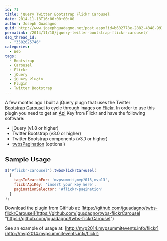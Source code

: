 ```yaml
---
id: 71
title: jQuery Twitter Bootstrap Flickr Carousel
date: 2014-11-18T16:06:00+00:00
author: Joseph Guadagno
guid: http://www.josephguadagno.net/post.aspx?id=b602778e-2882-4348-9931-8c7385e2b733
permalink: /2014/11/18/jquery-twitter-bootstrap-flickr-carousel/
dsq_thread_id:
  - "3582625746"
categories:
  - Web
tags:
  - Bootstrap
  - Carousel
  - Flickr
  - jQuery
  - jQuery Plugin
  - Plugin
  - Twitter Bootstrap
---
```

A few months ago I built a jQuery plugin that uses the Twitter [Bootstrap](http://www.getbootstrap.com) [Carousel](http://getbootstrap.com/javascript/#carousel) to cycle through images on [Flickr](http://www.flickr.com). In order to use this plugin you need to get an [Api](https://www.flickr.com/services/api/misc.api_keys.html) Key from Flickr and have the following software:

* jQuery (v1.8 or higher)
* Twitter Bootstrap (v3.0 or higher)
* Twitter Bootstrap components (v3.0 or higher)
* [twbsPagination](https://github.com/esimakin/twbs-pagination) (optional)

## Sample Usage

```js
$('#flickr-carousel').twbsFlickrCarousel(
  {
    tagsToSearchFor: 'mvpsummit,mvp2013,mvp13',
    flickrApiKey: 'insert your key here',
    paginationSelector: '#flickr-pagination'
  }
);
```

Download the plugin from GitHub at: [https://github.com/jguadagno/twbs-flickrCarousel](https://github.com/jguadagno/twbs-flickrCarousel "https://github.com/jguadagno/twbs-flickrCarousel")

See an example of usage at: [http://mvp2014.mvpsummitevents.info/flickr](http://mvp2014.mvpsummitevents.info/flickr)